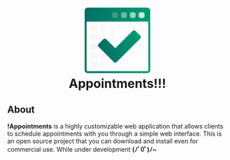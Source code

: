 <h1 style="text-align: center">
    <br>
    <a><img src="https://raw.githubusercontent.com/alextselegidis/easyappointments/develop/logo.png" alt="Appointments" width="150"></a>
    <br>
        Appointments!!!
    <br>
</h1>

## About

**!Appointments** is a highly customizable web application that allows 
clients to schedule appointments with you through a simple web interface.
This is an open source project that you can download and install even for 
commercial use. While under development **(⁠ﾉﾟ⁠0ﾟ⁠)⁠ﾉ⁠~**